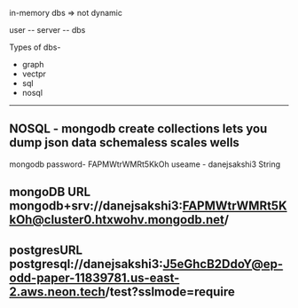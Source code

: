 in-memory dbs => not dynamic

user -- server -- dbs

Types of dbs- 
- graph
- vectpr
- sql
- nosql



------------------------------------------------------
NOSQL - mongodb
create collections
lets you dump json data
schemaless
scales wells
------------------------------------------------------------------------------------------------------------
mongodb password- FAPMWtrWMRt5KkOh
useame - danejsakshi3
String

**mongoDB URL**
mongodb+srv://danejsakshi3:FAPMWtrWMRt5KkOh@cluster0.htxwohv.mongodb.net/
------------------------------------------------------------------------------------------------------------
**postgresURL**
postgresql://danejsakshi3:J5eGhcB2DdoY@ep-odd-paper-11839781.us-east-2.aws.neon.tech/test?sslmode=require
------------------------------------------------------------------------------------------------------------

